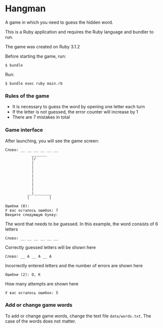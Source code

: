 # Hangman

A game in which you need to guess the hidden word.

This is a Ruby application and requires the Ruby language and bundler to run.

The game was created on Ruby 3.1.2

Before starting the game, run:

```
$ bundle
```

Run:

```
$ bundle exec ruby main.rb
```

### Rules of the game

* It is necessary to guess the word by opening one letter each turn
* If the letter is not guessed, the error counter will increase by 1
* There are 7 mistakes in total

### Game interface

After launching, you will see the game screen:

```
Слово: __ __ __ __ __ __
            _______
            |/
            |
            |
            |
            |
            |
            |
            |
          __|________
          |         |

Ошибки (0):
У вас осталось ошибок: 7
Введите следующую букву:
```

The word that needs to be guessed. In this example, the word consists of 6 letters

```
Слово: __ __ __ __ __ __
```

Correctly guessed letters will be shown here

```
Слово: __ А __ А __ А
```

Incorrectly entered letters and the number of errors are shown here

```
Ошибки (2): О, К
```

How many attempts are shown here

```
У вас осталось ошибок: 5
```

### Add or change game words

To add or change game words, change the text file `data/words.txt`. The case of the words does not matter.

